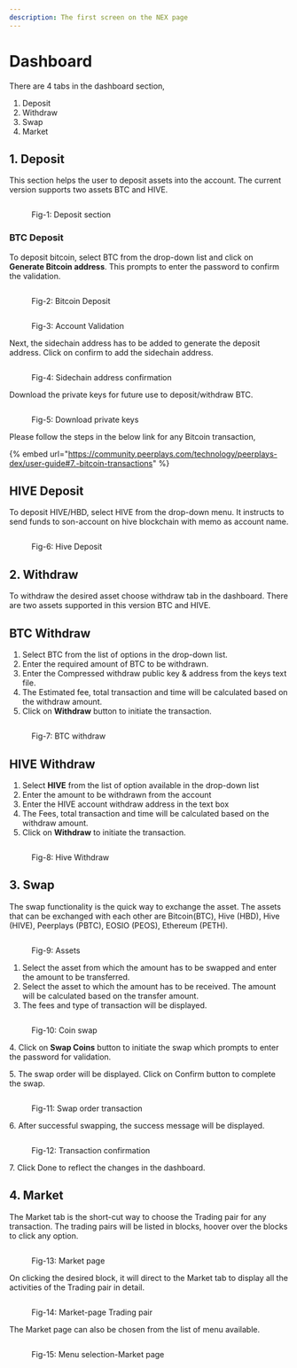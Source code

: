 ```yaml
---
description: The first screen on the NEX page
---
```


# Dashboard

There are 4 tabs in the dashboard section,

1. Deposit
2. Withdraw
3. Swap
4. Market

## 1. Deposit

This section helps the user to deposit assets into the account. The current version supports two assets BTC and HIVE.

<figure><img src="../../../.gitbook/assets/Deposit-2.jpg" alt=""><figcaption><p>Fig-1: Deposit section</p></figcaption></figure>

### BTC Deposit

To deposit bitcoin, select BTC from the drop-down list and click on **Generate Bitcoin address**. This prompts to enter the password to confirm the validation.&#x20;

<figure><img src="../../../.gitbook/assets/deposit-1.JPG" alt=""><figcaption><p>Fig-2: Bitcoin Deposit</p></figcaption></figure>

<figure><img src="../../../.gitbook/assets/BTC-generate-1.JPG" alt=""><figcaption><p>Fig-3: Account Validation</p></figcaption></figure>

Next, the sidechain address has to be added to generate the deposit address. Click on confirm to add the sidechain address.

<figure><img src="../../../.gitbook/assets/side-chain-addition.JPG" alt=""><figcaption><p>Fig-4: Sidechain address confirmation</p></figcaption></figure>

Download the private keys for future use to deposit/withdraw BTC.&#x20;

<figure><img src="../../../.gitbook/assets/download-private-keys.JPG" alt=""><figcaption><p>Fig-5: Download private keys</p></figcaption></figure>

Please follow the steps in the below link for any Bitcoin transaction,

{% embed url="https://community.peerplays.com/technology/peerplays-dex/user-guide#7.-bitcoin-transactions" %}

## HIVE Deposit

To deposit HIVE/HBD, select HIVE from the drop-down menu. It instructs to send funds to son-account on hive blockchain with memo as account name.

<figure><img src="../../../.gitbook/assets/HBD-deposit.JPG" alt=""><figcaption><p>Fig-6: Hive Deposit</p></figcaption></figure>



## 2. Withdraw

To withdraw the desired asset choose withdraw tab in the dashboard. There are two assets supported in this version BTC and HIVE.

## BTC Withdraw

1. Select BTC from the list of options in the drop-down list.
2. Enter the required amount of BTC to be withdrawn.
3. Enter the Compressed withdraw public key & address from the keys text file.
4. The Estimated fee, total transaction and time will be calculated based on the withdraw amount.
5. Click on **Withdraw** button to initiate the transaction.

<figure><img src="../../../.gitbook/assets/withdraw-BTC.JPG" alt=""><figcaption><p>Fig-7: BTC withdraw</p></figcaption></figure>

## HIVE Withdraw

1. Select **HIVE** from the list of option available in the drop-down list
2. Enter the amount to be withdrawn from the account
3. Enter the HIVE account withdraw address in the text box
4. The Fees, total transaction and time will be calculated based on the withdraw amount.
5. Click on **Withdraw** to initiate the transaction.

<figure><img src="../../../.gitbook/assets/Withdraw-HIVE-correct.JPG" alt=""><figcaption><p>Fig-8: Hive Withdraw</p></figcaption></figure>

## 3. Swap

The swap functionality is the quick way to exchange the asset. The assets that can be exchanged with each other  are Bitcoin(BTC), Hive (HBD), Hive (HIVE), Peerplays (PBTC), EOSIO (PEOS), Ethereum (PETH).

<figure><img src="../../../.gitbook/assets/Swap-asset.jpg" alt=""><figcaption><p>Fig-9: Assets  </p></figcaption></figure>

1. Select the asset from which the amount has to be swapped and enter the amount to be transferred.
2. Select the asset to which the amount has to be received. The amount will be calculated based on the transfer amount.
3. The fees and type of transaction will be displayed.

<figure><img src="../../../.gitbook/assets/swapping-asset.JPG" alt=""><figcaption><p>Fig-10: Coin swap</p></figcaption></figure>

4\. Click on **Swap Coins** button to initiate the swap which prompts to enter the password for validation.

5\. The swap order will be displayed. Click on Confirm button to complete the swap.

<figure><img src="../../../.gitbook/assets/swap-order.JPG" alt=""><figcaption><p>Fig-11: Swap order transaction</p></figcaption></figure>

6\. After successful swapping, the success message will be displayed.

<figure><img src="../../../.gitbook/assets/swap-order-complete.JPG" alt=""><figcaption><p>Fig-12: Transaction confirmation</p></figcaption></figure>

&#x20;7\. Click Done to reflect the changes in the dashboard.

## 4. Market

The Market tab is the short-cut way to choose the Trading pair for any transaction. The trading pairs will be listed in blocks, hoover over the blocks to click any option.

<figure><img src="../../../.gitbook/assets/Market-tab.JPG" alt=""><figcaption><p>Fig-13: Market page</p></figcaption></figure>

On clicking the desired block, it will direct to the Market tab to display all the activities of the Trading pair in detail.&#x20;

<figure><img src="../../../.gitbook/assets/Market-page-1 (2).JPG" alt=""><figcaption><p>Fig-14: Market-page Trading pair</p></figcaption></figure>

The Market page can also be chosen from the list of menu available.

<figure><img src="../../../.gitbook/assets/Market-page.JPG" alt=""><figcaption><p>Fig-15: Menu selection-Market page</p></figcaption></figure>

